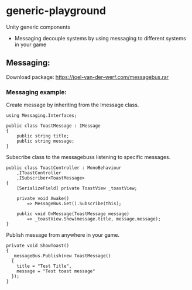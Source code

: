 # generic-playground
Unity generic components
- Messaging decouple systems by using messaging to different systems in your game


## Messaging:
Download package: https://joel-van-der-werf.com/messagebus.rar 

### Messaging example:

Create message by inheriting from the Imessage class.

```
using Messaging.Interfaces;

public class ToastMessage : IMessage
{
    public string title;
    public string message;
}
```

Subscribe class to the messagebuss listening to specific messages.

```
public class ToastController : MonoBehaviour
    ,IToastController
    ,ISubscriber<ToastMessage>
{
    [SerializeField] private ToastView _toastView;

    private void Awake()
        => MessageBus.Get().Subscribe(this);

    public void OnMessage(ToastMessage message)
        => _toastView.Show(message.title, message.message);
}
```

Publish message from anywhere in your game.

```
private void ShowToast()
{
  _messageBus.Publish(new ToastMessage()
  {
    title = "Test Title",
    message = "Test toast message"
  });
}
```
